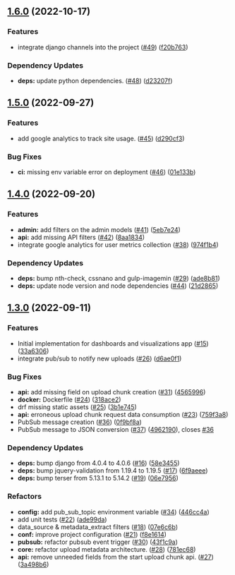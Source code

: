 ## [1.6.0](https://github.com/savannahghi/idr-server/compare/v1.5.0...v1.6.0) (2022-10-17)


### Features

* integrate django channels into the project ([#49](https://github.com/savannahghi/idr-server/issues/49)) ([f20b763](https://github.com/savannahghi/idr-server/commit/f20b7637a55198242aa081174da0c237defca952))


### Dependency Updates

* **deps:** update python dependencies. ([#48](https://github.com/savannahghi/idr-server/issues/48)) ([d23207f](https://github.com/savannahghi/idr-server/commit/d23207fa49292ebc40b24aad722d8f7b2694e664))

## [1.5.0](https://github.com/savannahghi/idr-server/compare/v1.4.0...v1.5.0) (2022-09-27)


### Features

* add google analytics to track site usage. ([#45](https://github.com/savannahghi/idr-server/issues/45)) ([d290cf3](https://github.com/savannahghi/idr-server/commit/d290cf3bfb09f5c4dbf24ab721001e3c471afce0))


### Bug Fixes

* **ci:**  missing env variable error on deployment ([#46](https://github.com/savannahghi/idr-server/issues/46)) ([01e133b](https://github.com/savannahghi/idr-server/commit/01e133b049b504f7ce9e6f7c3a89a2bbcdf59996))

## [1.4.0](https://github.com/savannahghi/idr-server/compare/v1.3.0...v1.4.0) (2022-09-20)


### Features

* **admin:** add filters on the admin models ([#41](https://github.com/savannahghi/idr-server/issues/41)) ([5eb7e24](https://github.com/savannahghi/idr-server/commit/5eb7e249b6f3e1b644f37cf351d086038bb55e95))
* **api:** add missing API filters ([#42](https://github.com/savannahghi/idr-server/issues/42)) ([8aa1834](https://github.com/savannahghi/idr-server/commit/8aa1834bbf7e9e45bd27f03120d7d0e1d2a51bb4))
* integrate google analytics for user metrics collection ([#38](https://github.com/savannahghi/idr-server/issues/38)) ([974f1b4](https://github.com/savannahghi/idr-server/commit/974f1b45285f58d780e33c4c2eb26085975c772e))


### Dependency Updates

* **deps:** bump nth-check, cssnano and gulp-imagemin ([#29](https://github.com/savannahghi/idr-server/issues/29)) ([ade8b81](https://github.com/savannahghi/idr-server/commit/ade8b816807e798fd1ecf0ee9b22f65b7d20faf6))
* **deps:** update node version and node dependencies ([#44](https://github.com/savannahghi/idr-server/issues/44)) ([21d2865](https://github.com/savannahghi/idr-server/commit/21d28658a71f9117e8f3687c63f9b7f2b78ac51a))

## [1.3.0](https://github.com/savannahghi/idr-server/compare/v1.2.0...v1.3.0) (2022-09-11)


### Features

* Initial implementation for dashboards and visualizations app ([#15](https://github.com/savannahghi/idr-server/issues/15)) ([33a6306](https://github.com/savannahghi/idr-server/commit/33a6306788fddaf7fddab2fab43281270f5c766e))
* integrate pub/sub to notify new uploads ([#26](https://github.com/savannahghi/idr-server/issues/26)) ([d6ae0f1](https://github.com/savannahghi/idr-server/commit/d6ae0f1436d0720f59f50f04f830a349db3c7bfe))


### Bug Fixes

* **api:** add missing field on upload chunk creation ([#31](https://github.com/savannahghi/idr-server/issues/31)) ([4565996](https://github.com/savannahghi/idr-server/commit/4565996c5511bf00b0d431be5576b5097b694df0))
* **docker:** Dockerfile ([#24](https://github.com/savannahghi/idr-server/issues/24)) ([318ace2](https://github.com/savannahghi/idr-server/commit/318ace2e1bda07b856baa7788465b8e808c14572))
* drf missing static assets ([#25](https://github.com/savannahghi/idr-server/issues/25)) ([3b1e745](https://github.com/savannahghi/idr-server/commit/3b1e745d67f0e8cd245d8333826b856f954c50dd))
* **api:** erroneous upload chunk request data consumption ([#23](https://github.com/savannahghi/idr-server/issues/23)) ([759f3a8](https://github.com/savannahghi/idr-server/commit/759f3a8e37dfbd30f1bbf1fc093f285db1a76042))
* PubSub message creation ([#36](https://github.com/savannahghi/idr-server/issues/36)) ([0f9bf8a](https://github.com/savannahghi/idr-server/commit/0f9bf8a3956228747b0411c5916ee6c8b2133002))
* PubSub message to JSON conversion ([#37](https://github.com/savannahghi/idr-server/issues/37)) ([4962190](https://github.com/savannahghi/idr-server/commit/49621906cb087b056f10d96c435cc67d0b56987b)), closes [#36](https://github.com/savannahghi/idr-server/issues/36)


### Dependency Updates

* **deps:** bump django from 4.0.4 to 4.0.6 ([#16](https://github.com/savannahghi/idr-server/issues/16)) ([58e3455](https://github.com/savannahghi/idr-server/commit/58e34559983c2b5a51f58483459b5d18292498fa))
* **deps:** bump jquery-validation from 1.19.4 to 1.19.5 ([#17](https://github.com/savannahghi/idr-server/issues/17)) ([6f9aeee](https://github.com/savannahghi/idr-server/commit/6f9aeeebaa054d425515c934af6b8f13c232410f))
* **deps:** bump terser from 5.13.1 to 5.14.2 ([#19](https://github.com/savannahghi/idr-server/issues/19)) ([06e7956](https://github.com/savannahghi/idr-server/commit/06e79566f1a538fe50c3f78d480bc71ee33b30fa))


### Refactors

* **config:** add pub_sub_topic environment variable ([#34](https://github.com/savannahghi/idr-server/issues/34)) ([446cc4a](https://github.com/savannahghi/idr-server/commit/446cc4a1f6393b5aefe25fc93aefc26a2a1fe703))
* add unit tests ([#22](https://github.com/savannahghi/idr-server/issues/22)) ([ade99da](https://github.com/savannahghi/idr-server/commit/ade99da1745c310f454dc27d10bff134628c9fa6))
* data_source & metadata_extract filters ([#18](https://github.com/savannahghi/idr-server/issues/18)) ([07e6c6b](https://github.com/savannahghi/idr-server/commit/07e6c6b1dc5827ed00731fc3020f3c96cf2fad66))
* **conf:** improve project configuration ([#21](https://github.com/savannahghi/idr-server/issues/21)) ([f8e1614](https://github.com/savannahghi/idr-server/commit/f8e16143b63112e9de9362dda6fe156e295d7a6e))
* **pubsub:** refactor pubsub event trigger ([#30](https://github.com/savannahghi/idr-server/issues/30)) ([43f1c9a](https://github.com/savannahghi/idr-server/commit/43f1c9a9f5329aee687c14ed293ac6bda97840f1))
* **core:** refactor upload metadata architecture. ([#28](https://github.com/savannahghi/idr-server/issues/28)) ([781ec68](https://github.com/savannahghi/idr-server/commit/781ec68cca7be4b556102007ac49ff9b8f358c58))
* **api:** remove unneeded fields from the start upload chunk api. ([#27](https://github.com/savannahghi/idr-server/issues/27)) ([3a498b6](https://github.com/savannahghi/idr-server/commit/3a498b68a6076dc376281226c89938451f93b519))
